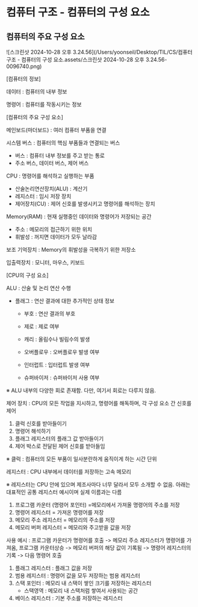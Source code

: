 # 컴퓨터 구조 - 컴퓨터의 구성 요소



## 컴퓨터의 주요 구성 요소

![스크린샷 2024-10-28 오후 3.24.56](/Users/yoonseil/Desktop/TIL/CS/컴퓨터 구조 - 컴퓨터의 구성 요소.assets/스크린샷 2024-10-28 오후 3.24.56-0096740.png)

[컴퓨터의 정보]

데이터 : 컴퓨터의 내부 정보

명령어 : 컴퓨터를 작동시키는 정보



[컴퓨터의 주요 구성 요소]

메인보드(마더보드) : 여러 컴퓨터 부품을 연결

시스템 버스 : 컴퓨터의 핵심 부품들과 연결되는 버스

- 버스 : 컴퓨터 내부 정보를 주고 받는 통로
- 주소 버스, 데이터 버스, 제어 버스

CPU : 명령어를 해석하고 실행하는 부품

- 산술논리연산장치(ALU) : 계산기 
- 레지스터 : 임시 저장 장치
- 제어장치(CU) : 제어 신호를 발생시키고 명령어를 해석하는 장치

Memory(RAM) : 현재 실행중인 데이터와 명령어가 저장되는 공간

- 주소 : 메모리의 접근하기 위한 위치
- 휘발성 : 꺼지면 데이터가 모두 날라감

보조 기억장치 : Memory의 휘발성을 극복하기 위한 저장소

입출력장치 : 모니터, 마우스, 키보드



[CPU의 구성 요소]

ALU : 산술 및 논리 연산 수행

- 플래그 : 연산 결과에 대한 추가적인 상태 정보

  - 부호 : 연산 결과의 부호

  - 제로 : 제로 여부

  - 캐리 : 올림수나 빌림수의 발생

  - 오버플로우 : 오버플로우 발생 여부

  - 인터럽트 : 입터럽트 발생 여부

  - 슈퍼바이저 : 슈퍼바이저 사용 여부


※ ALU 내부의 다양한 회로 존재함. 다만, 여기서 회로는 다루지 않음.



제어 장치 : CPU의 모든 작업을 지시하고, 명령어를 해독하며, 각 구성 요소 간 신호를 제어

1. 클럭 신호를 받아들이기
2. 명령어 해석하기
3. 플래그 레지스터의 플래그 값 받아들이기
4. 제어 박스로 전달된 제어 신호를 받아들임

※ 클럭 : 컴퓨터의 모든 부품이 일사분란하게 움직이게 하는 시간 단위



레지스터 : CPU 내부에서 데이터를 저장하는 고속 메모리

※ 레지스터는 CPU 안에 있으며 제조사마다 너무 달라서 모두 소개할 수 없음. 아래는 대표적인 공통 레지스터 예시이며 실제 이름과는 다름

1. 프로그램 카운터 (명령어 포인터) =메모리에서 가져올 명령어의 주소를 저장
2. 명령어 레지스터 = 가져온 명령어를 저장
3. 메모리 주소 레지스터 = 메모리의 주소를 저장
4. 메모리 버퍼 레지스터 = 메모리와 주고받을 값을 저장

사용 예시 : 프로그램 카운터가 명령어를 호출 -> 메모리 주소 레지스터가 명령어를 가져옴, 프로그램 카운터상승 -> 메모리 버퍼의 해당 값이 기록됨 -> 명령어 레지스터의 기록 -> 다음 명령어 호출

1. 플래그 레지스터 : 플래그 값을 저장
2. 범용 레지스터 : 명령어 값을 모두 저장하는 범용 레지스터
3. 스택 포인터 : 메모리 내 스택이 쌓인 크기를 저장하는 레지스터
   - 스택영역 : 메모리 내 스택처럼 쌓여서 사용되는 공간
4. 베이스 레지스터 : 기본 주소를 저장하는 레지스터
